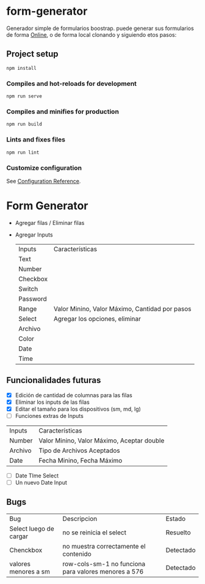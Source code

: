 # form-generator

Generador simple de formularios boostrap. puede generar sus formularios de forma [Online](https://francozuniga32.github.io/form-generator/), o de forma local clonando y siguiendo etos pasos:

## Project setup
```
npm install
```

### Compiles and hot-reloads for development
```
npm run serve
```

### Compiles and minifies for production
```
npm run build
```

### Lints and fixes files
```
npm run lint
```

### Customize configuration
See [Configuration Reference](https://cli.vuejs.org/config/).

# Form Generator

- Agregar filas / Eliminar filas

- Agregar Inputs
    
    |     |     |
    | --- | --- |
    | Inputs | Características |
    | Text |     |
    | Number |     |
    | Checkbox |     |
    | Switch |     |
    | Password |     |
    | Range | Valor Minino, Valor Máximo, Cantidad por pasos |
    | Select | Agregar los opciones, eliminar |
    | Archivo |     |
    | Color |     |
    | Date |     |
    | Time |     |
    

## Funcionalidades futuras

- [x]  Edición de cantidad de columnas para las filas 
- [x]  Eliminar los inputs de las filas 
- [x]  Editar el tamaño para los dispositivos (sm, md, lg) 
- [ ]  Funciones extras de Inputs

|     |     |
| --- | --- |
| Inputs | Características |
| Number | Valor Minino, Valor Máximo, Aceptar double |
| Archivo | Tipo de Archivos Aceptados |
| Date | Fecha Minino, Fecha Máximo | 
- [ ]  Date TIme Select 
- [ ]  Un nuevo Date Input 

## Bugs

|     |     |     |
| --- | --- | --- |
| Bug | Descripcion | Estado |
| Select luego de cargar | no se reinicia el select | Resuelto |
| Chenckbox | no muestra correctamente el contenido | Detectado |
| valores menores a sm | row-cols-sm-1 no funciona para valores menores a 576 | Detectado |